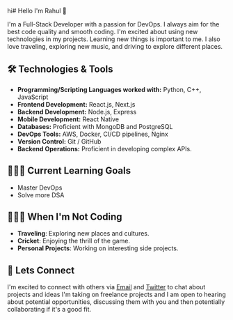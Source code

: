 hi# Hello I'm Rahul 👋

I'm a Full-Stack Developer with a passion for DevOps. I always aim for the best code quality and smooth coding. I'm excited about using new technologies in my projects. Learning new things is important to me. I also love traveling, exploring new music, and driving to explore different places.

## 🛠️ Technologies & Tools

- **Programming/Scripting Languages worked with:** Python, C++, JavaScript
- **Frontend Development:** React.js, Next.js
- **Backend Development:** Node.js, Express
- **Mobile Development:**  React Native
- **Databases:** Proficient with MongoDB and PostgreSQL
- **DevOps Tools:** AWS, Docker, CI/CD pipelines, Nginx
- **Version Control:** Git / GitHub 
- **Backend Operations:** Proficient in developing complex APIs.
  
## 👨🏻‍💻 Current Learning Goals

- Master DevOps
- Solve more DSA

## 🧑🏻‍🎨 When I'm Not Coding

- **Traveling**: Exploring new places and cultures.
- **Cricket**: Enjoying the thrill of the game.
- **Personal Projects**: Working on interesting side projects.

## 🐶 Lets Connect
I'm excited to connect with others via [Email](mailto:mr.rahulsain@icloud.com) and [Twitter](https://twitter.com/Rahulsainlll) to chat about projects and ideas I'm taking on freelance projects and I am open to hearing about potential opportunities, discussing them with you and then potentially collaborating if it's a good fit.
